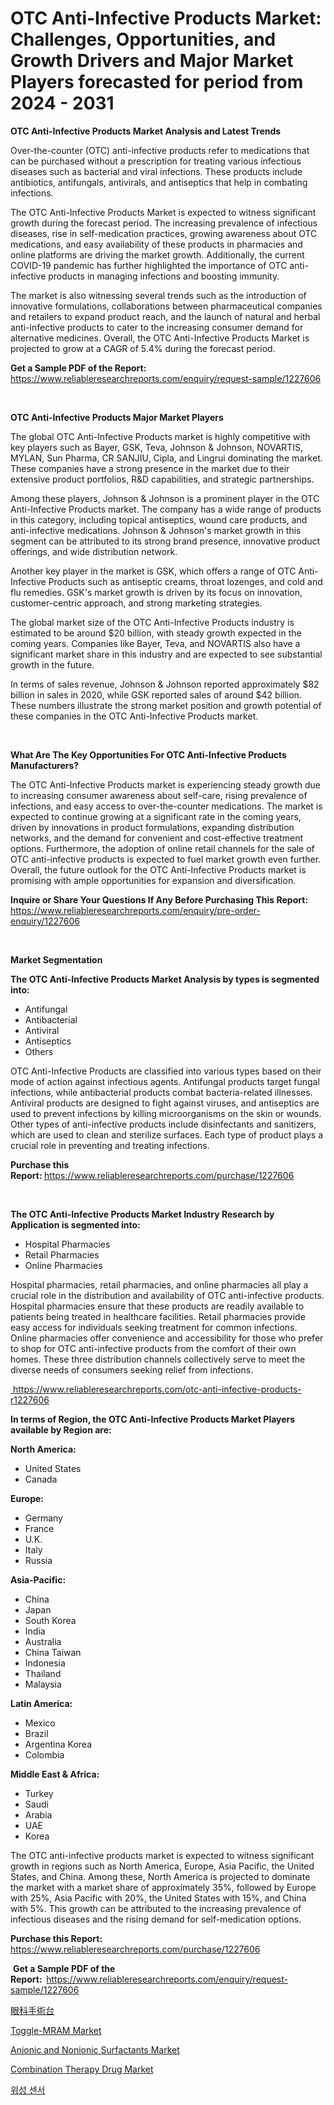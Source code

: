 <p><h1>OTC Anti-Infective Products Market: Challenges, Opportunities, and Growth Drivers and Major Market Players forecasted for period from 2024 - 2031</h1></p><p><strong>OTC Anti-Infective Products Market Analysis and Latest Trends</strong></p>
<p><p>Over-the-counter (OTC) anti-infective products refer to medications that can be purchased without a prescription for treating various infectious diseases such as bacterial and viral infections. These products include antibiotics, antifungals, antivirals, and antiseptics that help in combating infections.</p><p>The OTC Anti-Infective Products Market is expected to witness significant growth during the forecast period. The increasing prevalence of infectious diseases, rise in self-medication practices, growing awareness about OTC medications, and easy availability of these products in pharmacies and online platforms are driving the market growth. Additionally, the current COVID-19 pandemic has further highlighted the importance of OTC anti-infective products in managing infections and boosting immunity.</p><p>The market is also witnessing several trends such as the introduction of innovative formulations, collaborations between pharmaceutical companies and retailers to expand product reach, and the launch of natural and herbal anti-infective products to cater to the increasing consumer demand for alternative medicines. Overall, the OTC Anti-Infective Products Market is projected to grow at a CAGR of 5.4% during the forecast period.</p></p>
<p><strong>Get a Sample PDF of the Report:&nbsp;</strong> <a href="https://www.reliableresearchreports.com/enquiry/request-sample/1227606">https://www.reliableresearchreports.com/enquiry/request-sample/1227606</a></p>
<p>&nbsp;</p>
<p><strong>OTC Anti-Infective Products Major Market Players</strong></p>
<p><p>The global OTC Anti-Infective Products market is highly competitive with key players such as Bayer, GSK, Teva, Johnson & Johnson, NOVARTIS, MYLAN, Sun Pharma, CR SANJIU, Cipla, and Lingrui dominating the market. These companies have a strong presence in the market due to their extensive product portfolios, R&D capabilities, and strategic partnerships.</p><p>Among these players, Johnson & Johnson is a prominent player in the OTC Anti-Infective Products market. The company has a wide range of products in this category, including topical antiseptics, wound care products, and anti-infective medications. Johnson & Johnson's market growth in this segment can be attributed to its strong brand presence, innovative product offerings, and wide distribution network.</p><p>Another key player in the market is GSK, which offers a range of OTC Anti-Infective Products such as antiseptic creams, throat lozenges, and cold and flu remedies. GSK's market growth is driven by its focus on innovation, customer-centric approach, and strong marketing strategies.</p><p>The global market size of the OTC Anti-Infective Products industry is estimated to be around $20 billion, with steady growth expected in the coming years. Companies like Bayer, Teva, and NOVARTIS also have a significant market share in this industry and are expected to see substantial growth in the future.</p><p>In terms of sales revenue, Johnson & Johnson reported approximately $82 billion in sales in 2020, while GSK reported sales of around $42 billion. These numbers illustrate the strong market position and growth potential of these companies in the OTC Anti-Infective Products market.</p></p>
<p>&nbsp;</p>
<p><strong>What Are The Key Opportunities For OTC Anti-Infective Products Manufacturers?</strong></p>
<p><p>The OTC Anti-Infective Products market is experiencing steady growth due to increasing consumer awareness about self-care, rising prevalence of infections, and easy access to over-the-counter medications. The market is expected to continue growing at a significant rate in the coming years, driven by innovations in product formulations, expanding distribution networks, and the demand for convenient and cost-effective treatment options. Furthermore, the adoption of online retail channels for the sale of OTC anti-infective products is expected to fuel market growth even further. Overall, the future outlook for the OTC Anti-Infective Products market is promising with ample opportunities for expansion and diversification.</p></p>
<p><strong>Inquire or Share Your Questions If Any Before Purchasing This Report:</strong> <a href="https://www.reliableresearchreports.com/enquiry/pre-order-enquiry/1227606">https://www.reliableresearchreports.com/enquiry/pre-order-enquiry/1227606</a></p>
<p>&nbsp;</p>
<p><strong>Market Segmentation</strong></p>
<p><strong>The OTC Anti-Infective Products Market Analysis by types is segmented into:</strong></p>
<p><ul><li>Antifungal</li><li>Antibacterial</li><li>Antiviral</li><li>Antiseptics</li><li>Others</li></ul></p>
<p><p>OTC Anti-Infective Products are classified into various types based on their mode of action against infectious agents. Antifungal products target fungal infections, while antibacterial products combat bacteria-related illnesses. Antiviral products are designed to fight against viruses, and antiseptics are used to prevent infections by killing microorganisms on the skin or wounds. Other types of anti-infective products include disinfectants and sanitizers, which are used to clean and sterilize surfaces. Each type of product plays a crucial role in preventing and treating infections.</p></p>
<p><strong>Purchase this Report:&nbsp;</strong><a href="https://www.reliableresearchreports.com/purchase/1227606">https://www.reliableresearchreports.com/purchase/1227606</a></p>
<p>&nbsp;</p>
<p><strong>The OTC Anti-Infective Products Market Industry Research by Application is segmented into:</strong></p>
<p><ul><li>Hospital Pharmacies</li><li>Retail Pharmacies</li><li>Online Pharmacies</li></ul></p>
<p><p>Hospital pharmacies, retail pharmacies, and online pharmacies all play a crucial role in the distribution and availability of OTC anti-infective products. Hospital pharmacies ensure that these products are readily available to patients being treated in healthcare facilities. Retail pharmacies provide easy access for individuals seeking treatment for common infections. Online pharmacies offer convenience and accessibility for those who prefer to shop for OTC anti-infective products from the comfort of their own homes. These three distribution channels collectively serve to meet the diverse needs of consumers seeking relief from infections.</p></p>
<p><a href="https://www.reliableresearchreports.com/otc-anti-infective-products-r1227606">&nbsp;https://www.reliableresearchreports.com/otc-anti-infective-products-r1227606</a></p>
<p><strong>In terms of Region, the OTC Anti-Infective Products Market Players available by Region are:</strong></p>
<p>
    <p> <strong> North America: </strong>
        <ul>
            <li>United States</li>
            <li>Canada</li>
        </ul>
        </p> 
    <p> <strong> Europe: </strong>
        <ul>
            <li>Germany</li>
            <li>France</li>
            <li>U.K.</li>
            <li>Italy</li>
            <li>Russia</li>
        </ul>
        </p> 
    <p> <strong> Asia-Pacific: </strong>
        <ul>
            <li>China</li>
            <li>Japan</li>
            <li>South Korea</li>
            <li>India</li>
            <li>Australia</li>
            <li>China Taiwan</li>
            <li>Indonesia</li>
            <li>Thailand</li>
            <li>Malaysia</li>
        </ul>
        </p> 
    <p> <strong> Latin America: </strong>
        <ul>
            <li>Mexico</li>
            <li>Brazil</li>
            <li>Argentina Korea</li>
            <li>Colombia</li>
        </ul>
        </p> 
    <p> <strong> Middle East & Africa: </strong>
        <ul>
            <li>Turkey</li>
            <li>Saudi</li>
            <li>Arabia</li>
            <li>UAE</li>
            <li>Korea</li>
        </ul>
    </p>
    </p>
<p><p>The OTC anti-infective products market is expected to witness significant growth in regions such as North America, Europe, Asia Pacific, the United States, and China. Among these, North America is projected to dominate the market with a market share of approximately 35%, followed by Europe with 25%, Asia Pacific with 20%, the United States with 15%, and China with 5%. This growth can be attributed to the increasing prevalence of infectious diseases and the rising demand for self-medication options.</p></p>
<p><strong>Purchase this Report: </strong><a href="https://www.reliableresearchreports.com/purchase/1227606">https://www.reliableresearchreports.com/purchase/1227606</a></p>
<p>&nbsp;<strong>Get a Sample PDF of the Report:&nbsp;&nbsp;</strong><a href="https://www.reliableresearchreports.com/enquiry/request-sample/1227606">https://www.reliableresearchreports.com/enquiry/request-sample/1227606</a></p>
<p><strong></strong></p>
<p><p><a href="https://github.com/mcbeesbxa270/Market-Research-Report-List-2/blob/main/332259859249.md">眼科手術台</a></p><p><a href="https://www.linkedin.com/pulse/toggle-mram-market-size-global-industry-overview-segmentation-g9oef">Toggle-MRAM Market</a></p><p><a href="https://www.linkedin.com/pulse/anionic-nonionic-surfactants-market-insights-players-6wfwc">Anionic and Nonionic Surfactants Market</a></p><p><a href="https://github.com/mahnoor2003/Market-Research-Report-List-4/blob/main/combination-therapy-drug-market.md">Combination Therapy Drug Market</a></p><p><a href="https://github.com/xvz497517413/Market-Research-Report-List-2/blob/main/884855259241.md">위성 센서</a></p></p>